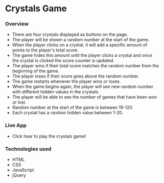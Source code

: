 # Crystals Game

### Overview

* There are four crystals displayed as buttons on the page.
* The player will be shown a random number at the start of the game.
* When the player clicks on a crystal, it will add a specific amount of points to the player's total score. 
* The game hides this amount until the player clicks a crystal and once the crystal is clicked the score counter is updated. 
* The player wins if their total score matches the random number from the beginning of the game.
* The player loses if their score goes above the random number.
* The game restarts whenever the player wins or loses.
* When the game begins again, the player will see new random number with different hidden values in the crystals.
* The player will be able to see the number of games that have been won or lost. 
* Random number at the start of the game is between 19-120.
* Each crystal has a random hidden value between 1-20.

### Live App

* Click hear to play the crystals game! 

### Technologies used
* HTML
* CSS
* JavaScript
* jQuery
